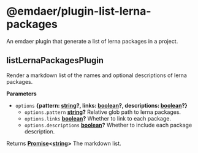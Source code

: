 <!--
  This file was generated by emdaer

  Its template can be found at .emdaer/README.emdaer.md
-->

<h1 id="-emdaer-plugin-list-lerna-packages">@emdaer/plugin-list-lerna-packages</h1>
<p>An emdaer plugin that generate a list of lerna packages in a project.</p>

<h2 id="listlernapackagesplugin">listLernaPackagesPlugin</h2>
<p>Render a markdown list of the names and optional descriptions of lerna packages.</p>
<p><strong>Parameters</strong></p>
<ul>
<li><code>options</code> <strong>{pattern: <a href="https://developer.mozilla.org/en-US/docs/Web/JavaScript/Reference/Global_Objects/String">string</a>?, links: <a href="https://developer.mozilla.org/en-US/docs/Web/JavaScript/Reference/Global_Objects/Boolean">boolean</a>?, descriptions: <a href="https://developer.mozilla.org/en-US/docs/Web/JavaScript/Reference/Global_Objects/Boolean">boolean</a>?}</strong> <ul>
<li><code>options.pattern</code> <strong><a href="https://developer.mozilla.org/en-US/docs/Web/JavaScript/Reference/Global_Objects/String">string</a>?</strong> Relative glob path to lerna packages.</li>
<li><code>options.links</code> <strong><a href="https://developer.mozilla.org/en-US/docs/Web/JavaScript/Reference/Global_Objects/Boolean">boolean</a>?</strong> Whether to link to each package.</li>
<li><code>options.descriptions</code> <strong><a href="https://developer.mozilla.org/en-US/docs/Web/JavaScript/Reference/Global_Objects/Boolean">boolean</a>?</strong> Whether to include each package description.</li>
</ul>
</li>
</ul>
<p>Returns <strong><a href="https://developer.mozilla.org/en-US/docs/Web/JavaScript/Reference/Global_Objects/Promise">Promise</a>&lt;<a href="https://developer.mozilla.org/en-US/docs/Web/JavaScript/Reference/Global_Objects/String">string</a>&gt;</strong> The markdown list.</p>
